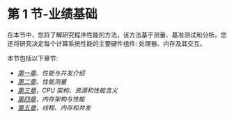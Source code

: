 # 第 1 节-业绩基础

在本节中，您将了解研究程序性能的方法，该方法基于测量、基准测试和分析。您还将研究决定每个计算系统性能的主要硬件组件: 处理器、内存及其交互。

本节包括以下章节:

*   [*第一章*](01.html#_idTextAnchor014)、*性能与并发介绍*
*   [*第二章*](02.html#_idTextAnchor026)、*性能测量*
*   [*第三章*](03.html#_idTextAnchor047)，*CPU 架构、资源和性能含义*
*   [*第四章*](04.html#_idTextAnchor064)，*内存架构与性能*
*   [*第五章*](05.html#_idTextAnchor084)，*线程、内存和并发*